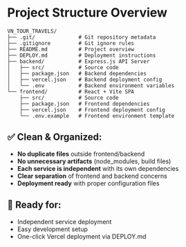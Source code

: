 # Project Structure Overview

```
VN_TOUR_TRAVELS/
├── .git/              # Git repository metadata
├── .gitignore         # Git ignore rules
├── README.md          # Project overview
├── DEPLOY.md          # Deployment instructions
├── backend/           # Express.js API Server
│   ├── src/           # Source code
│   ├── package.json   # Backend dependencies
│   ├── vercel.json    # Backend deployment config
│   └── .env           # Backend environment variables
└── frontend/          # React + Vite SPA
    ├── src/           # Source code
    ├── package.json   # Frontend dependencies
    ├── vercel.json    # Frontend deployment config
    └── .env.example   # Frontend environment template
```

## ✅ Clean & Organized:
- **No duplicate files** outside frontend/backend
- **No unnecessary artifacts** (node_modules, build files)
- **Each service is independent** with its own dependencies
- **Clear separation** of frontend and backend concerns
- **Deployment ready** with proper configuration files

## 🚀 Ready for:
- Independent service deployment
- Easy development setup
- One-click Vercel deployment via DEPLOY.md
